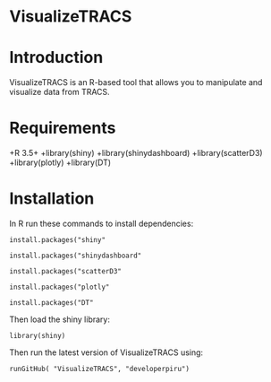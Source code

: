 # VisualizeTRACS

# Introduction
VisualizeTRACS is an R-based tool that allows you to manipulate and visualize data from TRACS. 

# Requirements
+R 3.5+
+library(shiny)
+library(shinydashboard)
+library(scatterD3)
+library(plotly)
+library(DT)

# Installation
In R run these commands to install dependencies:

```install.packages("shiny"```

```install.packages("shinydashboard"```

```install.packages("scatterD3"```

```install.packages("plotly"```

```install.packages("DT"```


Then load the shiny library:

```library(shiny)```

Then run the latest version of VisualizeTRACS using:

```runGitHub( "VisualizeTRACS", "developerpiru")```
